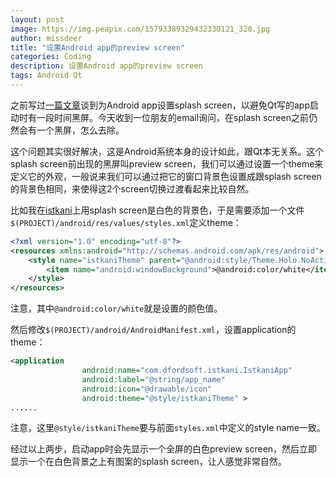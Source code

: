 ```yaml
---
layout: post
image: https://img.peapix.com/15793389329432330121_320.jpg
author: missdeer
title: "设置Android app的preview screen"
categories: Coding
description: 设置Android app的preview screen
tags: Android Qt 
---
```

之前写过[一篇文章](/2015/05/launch-image-by-qt-for-mobile/)谈到为Android app设置splash screen，以避免Qt写的app启动时有一段时间黑屏。今天收到一位朋友的email询问，在splash screen之前仍然会有一个黑屏，怎么去除。

这个问题其实很好解决，这是Android系统本身的设计如此，跟Qt本无关系。这个splash screen前出现的黑屏叫preview screen，我们可以通过设置一个theme来定义它的外观，一般说来我们可以通过把它的窗口背景色设置成跟splash screen的背景色相同，来使得这2个screen切换过渡看起来比较自然。

比如我在[istkani](https://itunes.apple.com/cn/app/istkani-le-tou-xing-cai-piao/id841279537)上用splash screen是白色的背景色，于是需要添加一个文件 `$(PROJECT)/android/res/values/styles.xml`定义theme：

```xml
<?xml version="1.0" encoding="utf-8"?>
<resources xmlns:android="http://schemas.android.com/apk/res/android">
    <style name="istkaniTheme" parent="@android:style/Theme.Holo.NoActionBar">
        <item name="android:windowBackground">@android:color/white</item>
    </style>
</resources>
```

注意，其中`@android:color/white`就是设置的颜色值。

然后修改`$(PROJECT)/android/AndroidManifest.xml`，设置application的theme：

```xml
<application 
				android:name="com.dfordsoft.istkani.IstkaniApp" 
				android:label="@string/app_name" 
				android:icon="@drawable/icon" 
				android:theme="@style/istkaniTheme" >
......
```

注意，这里`@style/istkaniTheme`要与前面`styles.xml`中定义的style name一致。

经过以上两步，启动app时会先显示一个全屏的白色preview screen，然后立即显示一个在白色背景之上有图案的splash screen，让人感觉非常自然。
